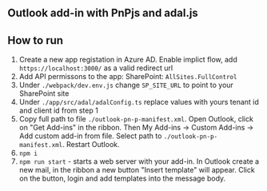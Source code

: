 ## Outlook add-in with PnPjs and adal.js

## How to run

1. Create a new app registation in Azure AD. Enable implict flow, add `https://localhost:3000/` as a valid redirect url
2. Add API permissons to the app: SharePoint: `AllSites.FullControl`
3. Under `./webpack/dev.env.js` change `SP_SITE_URL` to point to your SharePoint site
4. Under `./app/src/adal/adalConfig.ts` replace values with yours tenant id and client id from step 1
5. Copy full path to file `./outlook-pn-p-manifest.xml`. Open Outlook, click on "Get Add-ins" in the ribbon. Then My Add-ins -> Custom Add-ins -> Add custom add-in from file. Select path to `./outlook-pn-p-manifest.xml`. Restart Outlook.
6. `npm i`
7. `npm run start` - starts a web server with your add-in. In Outlook create a new mail, in the ribbon a new button "Insert template" will appear. Click on the button, login and add templates into the message body.